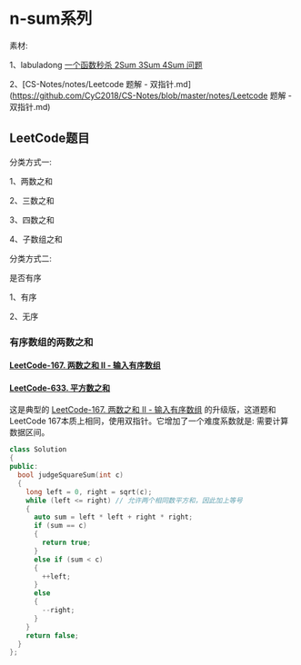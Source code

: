 # n-sum系列

素材:

1、labuladong [一个函数秒杀 2Sum 3Sum 4Sum 问题](https://mp.weixin.qq.com/s/fSyJVvggxHq28a0SdmZm6Q)

2、[CS-Notes/notes/Leetcode 题解 - 双指针.md](https://github.com/CyC2018/CS-Notes/blob/master/notes/Leetcode 题解 - 双指针.md) 



## LeetCode题目

分类方式一:

1、两数之和

2、三数之和

3、四数之和

4、子数组之和

分类方式二:

是否有序

1、有序

2、无序



### 有序数组的两数之和



#### [LeetCode-167. 两数之和 II - 输入有序数组](https://leetcode.cn/problems/two-sum-ii-input-array-is-sorted/)



#### [LeetCode-633. 平方数之和](https://leetcode.cn/problems/sum-of-square-numbers/)

这是典型的 [LeetCode-167. 两数之和 II - 输入有序数组](https://leetcode.cn/problems/two-sum-ii-input-array-is-sorted/) 的升级版，这道题和LeetCode 167本质上相同，使用双指针。它增加了一个难度系数就是: 需要计算数据区间。

```c++
class Solution
{
public:
  bool judgeSquareSum(int c)
  {
    long left = 0, right = sqrt(c);
    while (left <= right) // 允许两个相同数平方和，因此加上等号
    {
      auto sum = left * left + right * right;
      if (sum == c)
      {
        return true;
      }
      else if (sum < c)
      {
        ++left;
      }
      else
      {
        --right;
      }
    }
    return false;
  }
};
```

